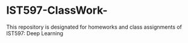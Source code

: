 # IST597-ClassWork-

This repository is designated for homeworks and class assignments of IST597: Deep Learning 
